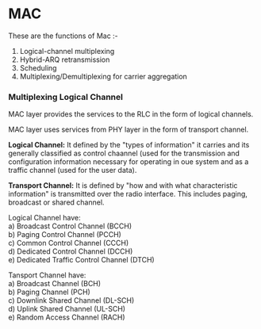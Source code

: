 # MAC

These are the functions of Mac :-

1. Logical-channel multiplexing
2. Hybrid-ARQ retransmission
3. Scheduling
4. Multiplexing/Demultiplexing for carrier aggregation 

### Multiplexing Logical Channel

MAC layer provides the services to the RLC in the form of logical channels.

MAC layer uses services from PHY layer in the form of transport channel.

**Logical Channel:** It defined by the "types of information" it carries and its generally classified as control chaannel (used for the transmission and configuration information necessary for operating in oue system and as a traffic channel (used for the user data).   

**Transport Channel:** It is defined by "how and with what characteristic information" is transmitted over the radio interface. This includes paging, broadcast or shared channel.

Logical Channel have: <br />
a) Broadcast Control Channel (BCCH)<br />
b) Paging Control Channel (PCCH)<br />
c) Common Control Channel (CCCH)<br />
d) Dedicated Control Channel (DCCH)<br />
e) Dedicated Traffic Control Channel (DTCH)<br />

Tansport Channel have:<br />
a) Broadcast Channel (BCH)<br />
b) Paging Channel (PCH)<br />
c) Downlink Shared Channel (DL-SCH)<br />
d) Uplink Shared Channel (UL-SCH)<br />
e) Random Access Channel (RACH)<br />
